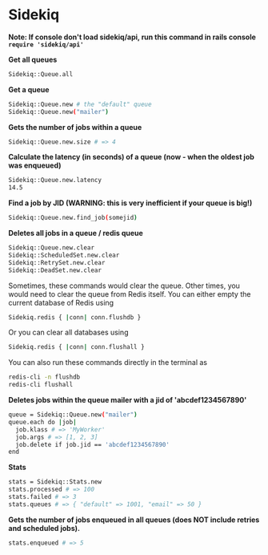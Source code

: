 # Sidekiq

**Note: If console don't load sidekiq/api, run this command in rails console `require 'sidekiq/api'`**

**Get all queues**
```bash
Sidekiq::Queue.all
```

**Get a queue**
```bash
Sidekiq::Queue.new # the "default" queue
Sidekiq::Queue.new("mailer")
```

**Gets the number of jobs within a queue**
```bash
Sidekiq::Queue.new.size # => 4
```

**Calculate the latency (in seconds) of a queue (now - when the oldest job was enqueued)**
```bash
Sidekiq::Queue.new.latency
14.5
```

**Find a job by JID (WARNING: this is very inefficient if your queue is big!)**
```bash
Sidekiq::Queue.new.find_job(somejid)
```

**Deletes all jobs in a queue / redis queue**

```bash
Sidekiq::Queue.new.clear
Sidekiq::ScheduledSet.new.clear
Sidekiq::RetrySet.new.clear
Sidekiq::DeadSet.new.clear
```
Sometimes, these commands would clear the queue.
Other times, you would need to clear the queue from Redis itself. You can either empty the current database of Redis using
```bash
Sidekiq.redis { |conn| conn.flushdb }
```
Or you can clear all databases using
```bash
Sidekiq.redis { |conn| conn.flushall }
```
You can also run these commands directly in the terminal as
```bash
redis-cli -n flushdb
redis-cli flushall
```

**Deletes jobs within the queue mailer with a jid of 'abcdef1234567890'**
```bash
queue = Sidekiq::Queue.new("mailer")
queue.each do |job|
  job.klass # => 'MyWorker'
  job.args # => [1, 2, 3]
  job.delete if job.jid == 'abcdef1234567890'
end
```

**Stats**

```bash
stats = Sidekiq::Stats.new
stats.processed # => 100
stats.failed # => 3
stats.queues # => { "default" => 1001, "email" => 50 }
```

**Gets the number of jobs enqueued in all queues (does NOT include retries and scheduled jobs).**

```bash
stats.enqueued # => 5
```
